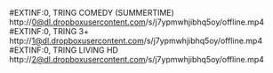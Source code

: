 #EXTINF:0, TRING COMEDY (SUMMERTIME)
http://0@dl.dropboxusercontent.com/s/j7ypmwhjibhq5oy/offline.mp4
#EXTINF:0, TRING 3+
http://1@dl.dropboxusercontent.com/s/j7ypmwhjibhq5oy/offline.mp4
#EXTINF:0, TRING LIVING HD
http://2@dl.dropboxusercontent.com/s/j7ypmwhjibhq5oy/offline.mp4
